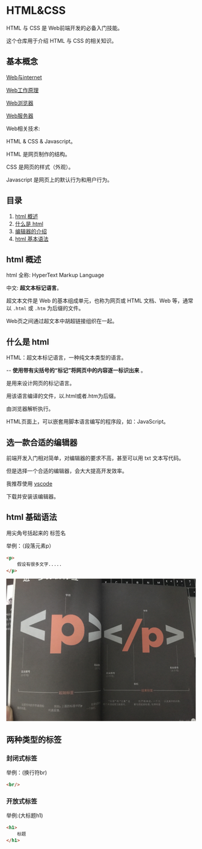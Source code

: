 # HTML&CSS

HTML 与 CSS 是 Web前端开发的必备入门技能。

这个仓库用于介绍 HTML 与 CSS 的相关知识。

## 基本概念

[Web与internet](https://github.com/PsChina/HTML-CSS/blob/master/Web%1C%E4%B8%8EInternet.md)

[Web工作原理](https://github.com/PsChina/HTML-CSS/blob/master/Web工作原理.md)

[Web浏览器](https://github.com/PsChina/HTML-CSS/blob/master/Web浏览器.md)

[Web服务器](https://github.com/PsChina/HTML-CSS/blob/master/Web服务器.md)

Web相关技术:

HTML & CSS & Javascript。

HTML 是网页制作的结构。

CSS 是网页的样式（外观）。

Javascript 是网页上的默认行为和用户行为。

## 目录

1. [html 概述](#html-概述)
1. [什么是 html](#什么是-html)
1. [编辑器的介绍](#选一款合适的编辑器)
1. [html 基本语法](#html-基础语法)

## html 概述

html 全称: HyperText Markup Language

中文: __超文本标记语言__。

超文本文件是 Web 的基本组成单元，也称为网页或 HTML 文档、Web 等，通常以 `.html` 或 `.htm` 为后缀的文件。

Web页之间通过超文本中胡超链接组织在一起。

## 什么是 html

HTML：超文本标记语言，一种纯文本类型的语言。

-- __使用带有尖括号的“标记”将网页中的内容逐一标识出来__ 。

是用来设计网页的标记语言。

用该语言编译的文件，以.html或者.htm为后缀。

由浏览器解析执行。

HTML页面上，可以嵌套用脚本语言编写的程序段，如：JavaScript。

## 选一款合适的编辑器

前端开发入门相对简单，对编辑器的要求不高，甚至可以用 txt 文本写代码。

但是选择一个合适的编辑器，会大大提高开发效率。

我推荐使用 [vscode](https://code.visualstudio.com)

下载并安装该编辑器。

## html 基础语法

用尖角号括起来的 标签名

举例：（段落元素p）

```html
<p>
    假设有很多文字.....
</p>
```

![p](https://github.com/PsChina/CSS/blob/master/images/p.jpeg)

## 两种类型的标签

### 封闭式标签

举例：(换行符br)

```html
<br/>
```

### 开放式标签

举例:(大标题h1)

```html
<h1>
    标题
</h1>
```
